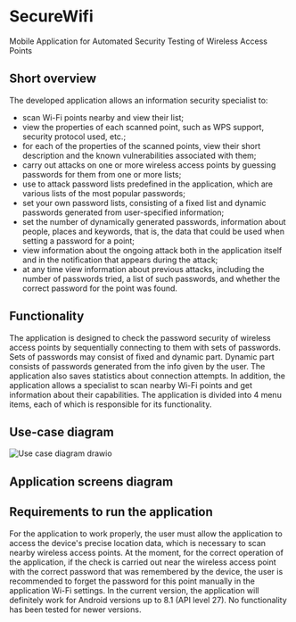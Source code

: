 # SecureWifi
Mobile Application for Automated Security Testing of Wireless Access Points

## Short overview

The developed application allows an information security specialist to:
* scan Wi-Fi points nearby and view their list;
* view the properties of each scanned point, such as WPS support, security protocol used, etc.;
* for each of the properties of the scanned points, view their short description and the known vulnerabilities associated with them;
* carry out attacks on one or more wireless access points by guessing passwords for them from one or more lists;
* use to attack password lists predefined in the application, which are various lists of the most popular passwords;
* set your own password lists, consisting of a fixed list and dynamic passwords generated from user-specified information;
* set the number of dynamically generated passwords, information about people, places and keywords, that is, the data that could be used when setting a password for a point;
* view information about the ongoing attack both in the application itself and in the notification that appears during the attack;
* at any time view information about previous attacks, including the number of passwords tried, a list of such passwords, and whether the correct password for the point was found.


## Functionality
The application is designed to check the password security of wireless access points by sequentially connecting to them with sets of passwords. Sets of passwords may consist of fixed and dynamic part. Dynamic part consists of passwords generated from the info given by the user. The application also saves statistics about connection attempts. In addition, the application allows a specialist to scan nearby Wi-Fi points and get information about their capabilities. 
The application is divided into 4 menu items, each of which is responsible for its functionality.

## Use-case diagram

![Use case diagram drawio](https://github.com/MaverickBattler/SecureWifi/assets/73700612/f8208729-16e9-45ff-b95d-1b5e4eda493f)

## Application screens diagram

## Requirements to run the application
For the application to work properly, the user must allow the application to access the device's precise location data, which is necessary to scan nearby wireless access points. At the moment, for the correct operation of the application, if the check is carried out near the wireless access point with the correct password that was remembered by the device, the user is recommended to forget the password for this point manually in the application Wi-Fi settings. In the current version, the application will definitely work for Android versions up to 8.1 (API level 27). No functionality has been tested for newer versions.
